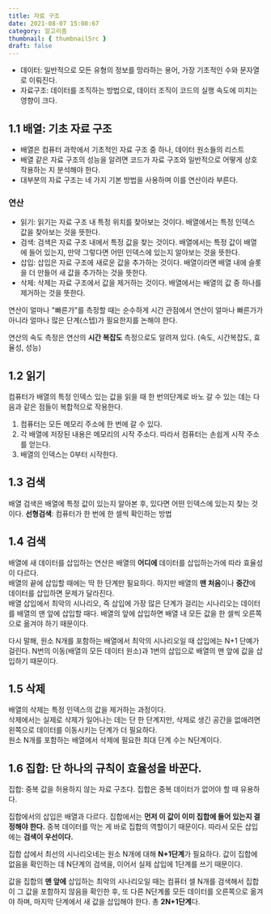 ```yaml
---
title: 자료 구조
date: 2021-08-07 15:08:67
category: 알고리즘
thumbnail: { thumbnailSrc }
draft: false
---
```


- 데이터: 일반적으로 모든 유형의 정보를 망라하는 용어, 가장 기초적인 수와 문자열로 이뤄진다.
- 자료구조: 데이터를 조직하는 방법으로, 데이터 조직이 코드의 실행 속도에 미치는 영향이 크다.

## 1.1 배열: 기초 자료 구조

- 배열은 컴퓨터 과학에서 기초적인 자료 구조 중 하나, 데이터 원소들의 리스트
- 배열 같은 자료 구조의 성능을 알려면 코드가 자료 구조와 일반적으로 어떻게 상호작용하는 지 분석해야 한다.
- 대부분의 자료 구조는 네 가지 기본 방법을 사용하며 이를 연산이라 부른다.

### 연산

- 읽기: 읽기는 자료 구조 내 특정 위치를 찾아보는 것이다. 배열에서는 특정 인덱스 값을 찾아보는 것을 뜻한다.
- 검색: 검색은 자료 구조 내에서 특정 값을 찾는 것이다. 배열에서는 특정 값이 배열에 들어 있는지, 만약 그렇다면 어떤 인덱스에 있는지 알아보는 것을 뜻한다.
- 삽입: 삽입은 자료 구조에 새로운 값을 추가하는 것이다. 배열이라면 배열 내에 슬롯을 더 만들어 새 값을 추가하는 것을 뜻한다.
- 삭제: 삭제는 자료 구조에서 값을 제거하는 것이다. 배열에서는 배열의 값 중 하나를 제거하는 것을 뜻한다.

연산이 얼마나 "빠른가"를 측정할 때는 순수하게 시간 관점에서 연산이 얼마나 빠른가가 아니라 얼마나 많은 단계(스텝)가 필요한지를 논해야 한다.

연산의 속도 측정은 연산의 **시간 복잡도** 측정으로도 알려져 있다. (속도, 시간복잡도, 효율성, 성능)

## 1.2 읽기

컴퓨터가 배열의 특정 인덱스 있는 값을 읽을 때 한 번의단계로 바노 갈 수 있는 데는 다음과 같은 점들이 복합적으로 작용한다.

1. 컴퓨터는 모든 메모리 주소에 한 번에 갈 수 있다.
2. 각 배열에 저장된 내용은 메모리의 시작 주소다. 따라서 컴퓨터는 손쉽게 시작 주소를 얻는다.
3. 배열의 인덱스는 0부터 시작한다.

## 1.3 검색

배열 검색은 배열에 특정 값이 있는지 알아본 후, 있다면 어떤 인덱스에 있는지 찾는 것이다.
**선형검색**: 컴퓨터가 한 번에 한 셀씩 확인하는 방법

## 1.4 검색

배열에 새 데이터를 삽입하는 연산은 배열의 **어디에** 데이터를 삽입하는가에 따라 효율성이 다르다.
<br/>
배열의 끝에 삽입할 때에는 딱 한 단계만 필요하다. 하지만 배열의 **맨 처음**이나 **중간**에 데이터를 삽입하면 문제가 달라진다.
<br/>
배열 삽입에서 최악의 시나리오, 즉 삽입에 가장 많은 단계가 걸리는 시나리오는 데이터를 배열의 맨 앞에 삽입할 때다. 배열의 앞에 삽입하면 배열 내 모든 값을 한 셀씩 오른쪽으로 옮겨야 하기 때문이다.

다시 말해, 원소 N개를 포함하는 배열에서 최악의 시나리오일 때 삽입에는 N+1 단예가 걸린다. N번의 이동(배열의 모든 데이터 원소)과 1번의 삽입으로 배열의 맨 앞에 값을 삽입하기 때문이다.

## 1.5 삭제

배열의 삭제는 특정 인덱스의 값을 제거하는 과정이다.
<br/>
삭제에서는 실제로 삭제가 일어나는 데는 단 한 단계지만, 삭제로 생긴 공간을 없애려면 왼쪽으로 데이터를 이동시키는 단계가 더 필요하다.
<br/>
원소 N개를 포함하는 배열에서 삭제에 필요한 최대 단계 수는 N단계이다.

## 1.6 집합: 단 하나의 규칙이 효율성을 바꾼다.

집합: 중복 값을 허용하지 않는 자료 구조다. 집합은 중복 데이터가 없어야 할 때 유용하다.

집합에서의 삽입은 배열과 다르다. 집합에서는 **먼저 이 값이 이미 집합에 들어 있는지 결정해야 한다.** 중복 데이터를 막는 게 바로 집합의 역할이기 때문이다. 따라서 모든 삽입에는 **검색이 우선이다.**

집합 삽에서 최선의 시나리오네는 원소 N개에 대해 **N+1단계**가 필요하다. 값이 집합에 없음을 확인하는 데 N단계의 검색을, 이어서 실제 삽입에 1단계를 쓰기 때문이다.

값을 집합의 **맨 앞에** 삽입하는 최악의 시나리오일 때는 컴퓨터 셀 N개를 검색해서 집합이 그 값을 포함하지 않음을 확인한 후, 또 다른 N단계롤 모든 데이터를 오른쪽으로 옮겨야 하며, 마지막 단계에서 새 값을 삽입해야 한다. 총 **2N+1단계**다.
